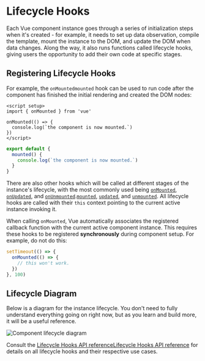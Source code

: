 # Lifecycle Hooks

Each Vue component instance goes through a series of initialization steps when it's created - for example, it needs to set up data observation, compile the template, mount the instance to the DOM, and update the DOM when data changes. Along the way, it also runs functions called lifecycle hooks, giving users the opportunity to add their own code at specific stages.

## Registering Lifecycle Hooks

For example, the <span class="composition-api">`onMounted`</span><span class="options-api">`mounted`</span> hook can be used to run code after the component has finished the initial rendering and created the DOM nodes:

<div class="composition-api">

```vue
<script setup>
import { onMounted } from 'vue'

onMounted(() => {
  console.log(`the component is now mounted.`)
})
</script>
```

</div>
<div class="options-api">

```js
export default {
  mounted() {
    console.log(`the component is now mounted.`)
  }
}
```

</div>

There are also other hooks which will be called at different stages of the instance's lifecycle, with the most commonly used being <span class="composition-api">[`onMounted`](/api/composition-api-lifecycle.html#onmounted), [`onUpdated`](/api/composition-api-lifecycle.html#onupdated), and [`onUnmounted`](/api/composition-api-lifecycle.html#onunmounted).</span><span class="options-api">[`mounted`](/api/options-lifecycle.html#mounted), [`updated`](/api/options-lifecycle.html#updated), and [`unmounted`](/api/options-lifecycle.html#unmounted). All lifecycle hooks are called with their `this` context pointing to the current active instance invoking it.</span>

<div class="composition-api">

When calling `onMounted`, Vue automatically associates the registered callback function with the current active component instance. This requires these hooks to be registered **synchronously** during component setup. For example, do not do this:

```js
setTimeout(() => {
  onMounted(() => {
    // this won't work.
  })
}, 100)
```

</div>

## Lifecycle Diagram

Below is a diagram for the instance lifecycle. You don't need to fully understand everything going on right now, but as you learn and build more, it will be a useful reference.

![Component lifecycle diagram](/images/lifecycle.svg)

Consult the <span class="composition-api">[Lifecycle Hooks API reference](/api/composition-api-lifecycle.html)</span><span class="options-api">[Lifecycle Hooks API reference](/api/options-lifecycle.html)</span> for details on all lifecycle hooks and their respective use cases.
